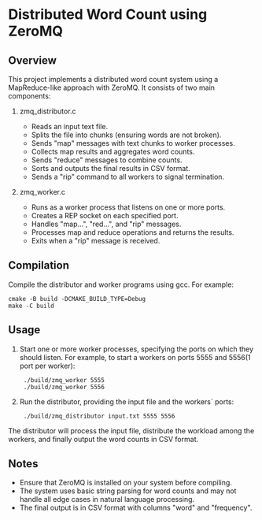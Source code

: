 Distributed Word Count using ZeroMQ
=====================================

Overview
--------
This project implements a distributed word count system using a MapReduce-like approach with ZeroMQ. It consists of two main components:

1. zmq_distributor.c
   - Reads an input text file.
   - Splits the file into chunks (ensuring words are not broken).
   - Sends "map" messages with text chunks to worker processes.
   - Collects map results and aggregates word counts.
   - Sends "reduce" messages to combine counts.
   - Sorts and outputs the final results in CSV format.
   - Sends a "rip" command to all workers to signal termination.

2. zmq_worker.c
   - Runs as a worker process that listens on one or more ports.
   - Creates a REP socket on each specified port.
   - Handles "map...", "red...", and "rip" messages.
   - Processes map and reduce operations and returns the results.
   - Exits when a "rip" message is received.

Compilation
-----------
Compile the distributor and worker programs using gcc. For example:

    cmake -B build -DCMAKE_BUILD_TYPE=Debug
    make -C build

Usage
-----
1. Start one or more worker processes, specifying the ports on which they should listen. For example, to start a workers on ports 5555 and 5556(1 port per worker):
   ```
    ./build/zmq_worker 5555
    ./build/zmq_worker 5556
2. Run the distributor, providing the input file and the workers` ports:
   ```
    ./build/zmq_distributor input.txt 5555 5556
The distributor will process the input file, distribute the workload among the workers, and finally output the word counts in CSV format.

Notes
-----
- Ensure that ZeroMQ is installed on your system before compiling.
- The system uses basic string parsing for word counts and may not handle all edge cases in natural language processing.
- The final output is in CSV format with columns "word" and "frequency".
